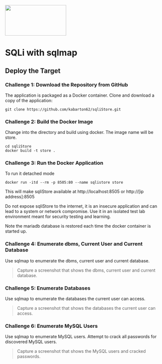 <img src="https://www.tamusa.edu/brandguide/jpeglogos/tamusa_final_logo_bw1.jpg" width="200" height="100"> 

# SQLi with sqlmap

## Deploy the Target

### Challenge 1: Download the Repository from GitHub

The application is packaged as a Docker container. Clone and download a copy of the application:

```
git clone https://github.com/kabarton62/sqliStore.git
```

### Challenge 2: Build the Docker Image

Change into the directory and build using docker. The image name will be store.

```
cd sqliStore
docker build -t store .
```

### Challenge 3: Run the Docker Application

To run it detached mode

```
docker run -itd --rm -p 8505:80 --name sqlistore store
```

This will make sqliStore available at http://localhost:8505 or http://[ip address]:8505

Do not expose sqliStore to the internet, it is an insecure application and can lead to a system or network compromise. 
Use it in an isolated test lab environment meant for security testing and learning. 
 
Note the mariadb database is restored each time the docker container is started up.     

### Challenge 4: Enumerate dbms, Current User and Current Database

Use sqlmap to enumerate the dbms, current user and current database. 

> Capture a screenshot that shows the dbms, current user and current database.

### Challenge 5: Enumerate Databases

Use sqlmap to enumerate the databases the current user can access.

> Capture a screenshot that shows the databases the current user can access.

### Challenge 6: Enumerate MySQL Users

Use sqlmap to enumerate MySQL users. Attempt to crack all passwords for discovered MySQL users.

> Capture a screenshot that shows the MySQL users and cracked passwords.


